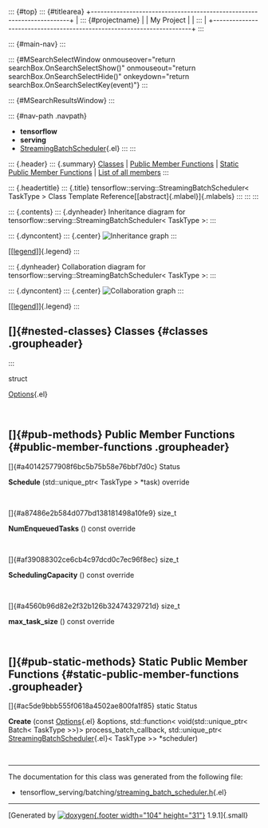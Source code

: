 ::: {#top}
::: {#titlearea}
+-----------------------------------------------------------------------+
| ::: {#projectname}                                                    |
| My Project                                                            |
| :::                                                                   |
+-----------------------------------------------------------------------+
:::

::: {#main-nav}
:::

::: {#MSearchSelectWindow onmouseover="return searchBox.OnSearchSelectShow()" onmouseout="return searchBox.OnSearchSelectHide()" onkeydown="return searchBox.OnSearchSelectKey(event)"}
:::

::: {#MSearchResultsWindow}
:::

::: {#nav-path .navpath}
-   **tensorflow**
-   **serving**
-   [StreamingBatchScheduler](classtensorflow_1_1serving_1_1StreamingBatchScheduler.html){.el}
:::
:::

::: {.header}
::: {.summary}
[Classes](#nested-classes) \| [Public Member Functions](#pub-methods) \|
[Static Public Member Functions](#pub-static-methods) \| [List of all
members](classtensorflow_1_1serving_1_1StreamingBatchScheduler-members.html)
:::

::: {.headertitle}
::: {.title}
tensorflow::serving::StreamingBatchScheduler\< TaskType \> Class
Template Reference[[abstract]{.mlabel}]{.mlabels}
:::
:::
:::

::: {.contents}
::: {.dynheader}
Inheritance diagram for tensorflow::serving::StreamingBatchScheduler\<
TaskType \>:
:::

::: {.dyncontent}
::: {.center}
![Inheritance
graph](classtensorflow_1_1serving_1_1StreamingBatchScheduler__inherit__graph.png)
:::

[\[[legend](graph_legend.html)\]]{.legend}
:::

::: {.dynheader}
Collaboration diagram for tensorflow::serving::StreamingBatchScheduler\<
TaskType \>:
:::

::: {.dyncontent}
::: {.center}
![Collaboration
graph](classtensorflow_1_1serving_1_1StreamingBatchScheduler__coll__graph.png)
:::

[\[[legend](graph_legend.html)\]]{.legend}
:::

[]{#nested-classes} Classes {#classes .groupheader}
---------------------------
:::

struct  

[Options](structtensorflow_1_1serving_1_1StreamingBatchScheduler_1_1Options.html){.el}

 

[]{#pub-methods} Public Member Functions {#public-member-functions .groupheader}
----------------------------------------

[]{#a40142577908f6bc5b75b58e76bbf7d0c} Status 

**Schedule** (std::unique\_ptr\< TaskType \> \*task) override

 

[]{#a87486e2b584d077bd138181498a10fe9} size\_t 

**NumEnqueuedTasks** () const override

 

[]{#af39088302ce6cb4c97dcd0c7ec96f8ec} size\_t 

**SchedulingCapacity** () const override

 

[]{#a4560b96d82e2f32b126b32474329721d} size\_t 

**max\_task\_size** () const override

 

[]{#pub-static-methods} Static Public Member Functions {#static-public-member-functions .groupheader}
------------------------------------------------------

[]{#ac5de9bbb555f0618a4502ae800fa1f85} static Status 

**Create** (const
[Options](structtensorflow_1_1serving_1_1StreamingBatchScheduler_1_1Options.html){.el}
&options, std::function\< void(std::unique\_ptr\< Batch\< TaskType
\>\>)\> process\_batch\_callback, std::unique\_ptr\<
[StreamingBatchScheduler](classtensorflow_1_1serving_1_1StreamingBatchScheduler.html){.el}\<
TaskType \>\> \*scheduler)

 

------------------------------------------------------------------------

The documentation for this class was generated from the following file:

-   tensorflow\_serving/batching/[streaming\_batch\_scheduler.h](streaming__batch__scheduler_8h_source.html){.el}

------------------------------------------------------------------------

[Generated by [![doxygen](doxygen.svg){.footer width="104"
height="31"}](https://www.doxygen.org/index.html) 1.9.1]{.small}
